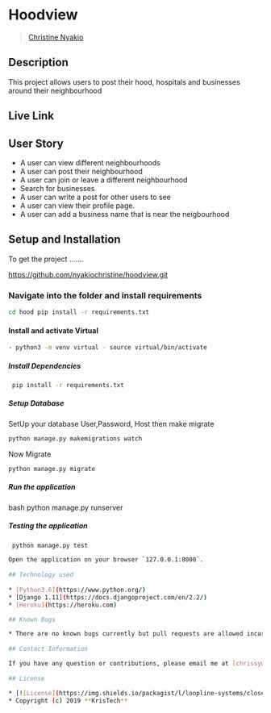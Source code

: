 # Hoodview

>[Christine Nyakio](https://github.com/nyakiochristine)  
  
## Description  

This project allows users to post their hood, hospitals and businesses around their neighbourhood

## Live Link  
  
## User Story  
  
* A user can view different neighbourhoods  
* A user can post their neighbourhood
* A user can join or leave a different neighbourhood  
* Search for businesses  
* A user can write a post for other users to see
* A user can view their profile page.
* A user can add a business name that is near the neigbourhood
  
## Setup and Installation  

To get the project .......  

<https://github.com/nyakiochristine/hoodview.git>

### Navigate into the folder and install requirements  

 ```bash
 cd hood pip install -r requirements.txt 
 ```

#### Install and activate Virtual  

```bash
- python3 -m venv virtual - source virtual/bin/activate
```

##### Install Dependencies  

```bash
 pip install -r requirements.txt 
```

##### Setup Database  

  SetUp your database User,Password, Host then make migrate  

 ```bash
python manage.py makemigrations watch
 ```

 Now Migrate

```bash
python manage.py migrate 
```

##### Run the application

bash
python manage.py runserver

##### Testing the application  

```bash
 python manage.py test 

Open the application on your browser `127.0.0.1:8000`.  
  
## Technology used  
  
* [Python3.6](https://www.python.org/)  
* [Django 1.11](https://docs.djangoproject.com/en/2.2/)  
* [Heroku](https://heroku.com)  

## Known Bugs

* There are no known bugs currently but pull requests are allowed incase you spot a bug  
  
## Contact Information

If you have any question or contributions, please email me at [chrissywangi254@gmail.com]  
  
## License

* [![License](https://img.shields.io/packagist/l/loopline-systems/closeio-api-wrapper.svg)](https://github.com/nyakiochristine/Picture-Globe/blob/master/LICENSE)  
* Copyright (c) 2019 **KrisTech**
